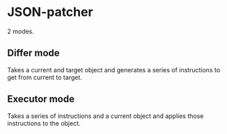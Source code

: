 # JSON-patcher

2 modes.

## Differ mode
Takes a current and target object and generates a series of instructions to get from current to target.

## Executor mode
Takes a series of instructions and a current object and applies those instructions to the object.
